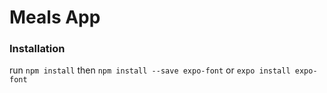 # Meals App

### Installation

run `npm install`
then `npm install --save expo-font` or `expo install expo-font`
